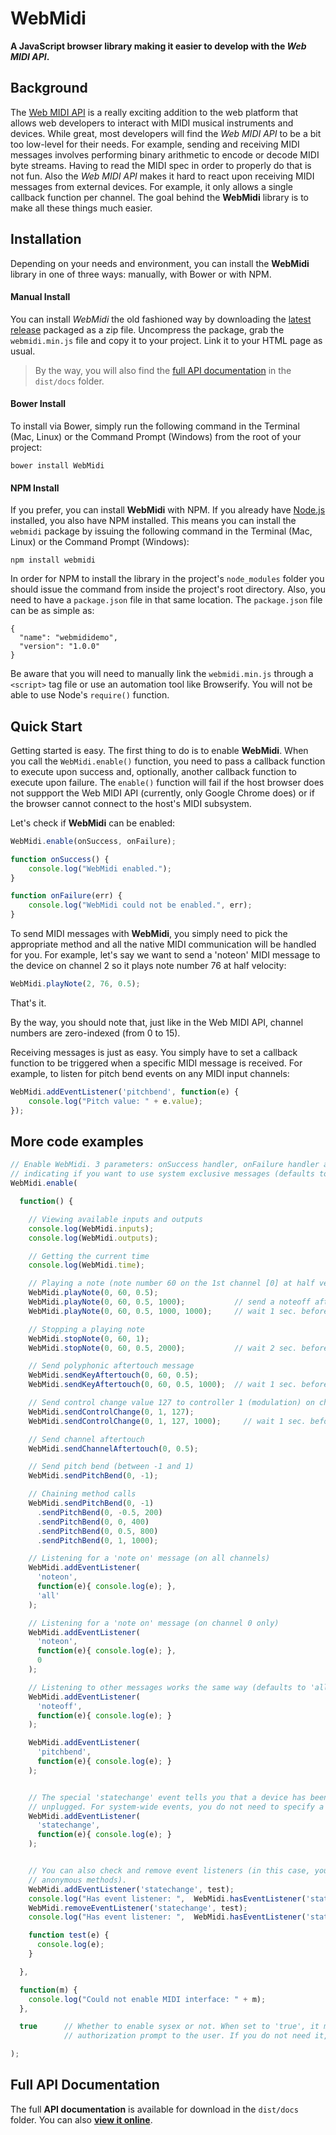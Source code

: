 # WebMidi
**A JavaScript browser library making it easier to develop with the *Web MIDI API*.**

## Background

The [Web MIDI API](https://webaudio.github.io/web-midi-api/) is a really exciting addition
to the web platform that allows web developers to interact with MIDI musical instruments 
and devices. While great, most developers will find the *Web MIDI API* to be a bit too 
low-level for their needs. For example, sending and receiving MIDI messages involves 
performing binary arithmetic to encode or decode MIDI byte streams. Having to read the 
MIDI spec in order to properly do that is not fun. Also the *Web MIDI API* makes it hard 
to react upon receiving MIDI messages from external devices. For example, it only allows a 
single callback function per channel. The goal behind the **WebMidi** library is to make
all these things much easier.

## Installation

Depending on your needs and environment, you can install the **WebMidi** library in one of 
three ways: manually, with Bower or with NPM.

#### Manual Install

You can install *WebMidi* the old fashioned way by downloading the
[latest release](https://github.com/cotejp/webmidi/releases) packaged as a zip file.
Uncompress the package, grab the `webmidi.min.js` file and copy it to your project. Link 
it to your HTML page as usual. 

>By the way, you will also find the 
[full API documentation](http://cotejp.github.io/webmidi/classes/WebMidi.html) in the 
`dist/docs` folder.

#### Bower Install

To install via Bower, simply run the following command in the Terminal (Mac, Linux) or the 
Command Prompt (Windows) from the root of your project:

    bower install WebMidi


#### NPM Install

If you prefer, you can install **WebMidi** with NPM. If you already have 
[Node.js](https://nodejs.org/) installed, you also have NPM installed. This means you can 
install the `webmidi` package by issuing the following command in the Terminal (Mac, 
Linux) or the Command Prompt (Windows):

    npm install webmidi
    
In order for NPM to install the library in the project's `node_modules` folder you should 
issue the command from inside the project's root directory. Also, you need to have a 
`package.json` file in that same location. The `package.json` file can be as simple as:

    {
      "name": "webmididemo",
      "version": "1.0.0"
    }
    
Be aware that you will need to manually link the `webmidi.min.js` through a `<script>` tag
file or use an automation tool like Browserify. You will not be able to use Node's 
`require()` function.

## Quick Start

Getting started is easy. The first thing to do is to enable **WebMidi**. When you call the
`WebMidi.enable()` function, you need to pass a callback function to execute upon success
and, optionally, another callback function to execute upon failure. The `enable()` 
function will fail if the host browser does not suppport the Web MIDI API (currently, only 
Google Chrome does) or if the browser cannot connect to the host's MIDI subsystem.

Let's check if **WebMidi** can be enabled: 

```javascript
WebMidi.enable(onSuccess, onFailure);

function onSuccess() {
    console.log("WebMidi enabled.");
}

function onFailure(err) {
    console.log("WebMidi could not be enabled.", err);
}
```

To send MIDI messages with **WebMidi**, you simply need to pick the appropriate method and all
the native MIDI communication will be handled for you. For example, let's say we want to
send a 'noteon' MIDI message to the device on channel 2 so it plays note number 76 at half
velocity:

```javascript
WebMidi.playNote(2, 76, 0.5);
```

That's it.

By the way, you should note that, just like in the Web MIDI API, channel numbers are
zero-indexed (from 0 to 15).

Receiving messages is just as easy. You simply have to set a callback function to be
triggered when a specific MIDI message is received. For example, to listen for pitch bend
events on any MIDI input channels:

```javascript
WebMidi.addEventListener('pitchbend', function(e) {
    console.log("Pitch value: " + e.value);
});
```

## More code examples

```javascript
// Enable WebMidi. 3 parameters: onSuccess handler, onFailure handler and boolean
// indicating if you want to use system exclusive messages (defaults to false).
WebMidi.enable(

  function() { 

    // Viewing available inputs and outputs
    console.log(WebMidi.inputs);
    console.log(WebMidi.outputs);

    // Getting the current time
    console.log(WebMidi.time);

    // Playing a note (note number 60 on the 1st channel [0] at half velocity)
    WebMidi.playNote(0, 60, 0.5);
    WebMidi.playNote(0, 60, 0.5, 1000);           // send a noteoff after 1 sec.
    WebMidi.playNote(0, 60, 0.5, 1000, 1000);     // wait 1 sec. before playing

    // Stopping a playing note
    WebMidi.stopNote(0, 60, 1);
    WebMidi.stopNote(0, 60, 0.5, 2000);           // wait 2 sec. before stopping

    // Send polyphonic aftertouch message
    WebMidi.sendKeyAftertouch(0, 60, 0.5);
    WebMidi.sendKeyAftertouch(0, 60, 0.5, 1000);  // wait 1 sec. before sending

    // Send control change value 127 to controller 1 (modulation) on channel 0
    WebMidi.sendControlChange(0, 1, 127);
    WebMidi.sendControlChange(0, 1, 127, 1000);     // wait 1 sec. before sending

    // Send channel aftertouch
    WebMidi.sendChannelAftertouch(0, 0.5);

    // Send pitch bend (between -1 and 1)
    WebMidi.sendPitchBend(0, -1);

    // Chaining method calls
    WebMidi.sendPitchBend(0, -1)
      .sendPitchBend(0, -0.5, 200)
      .sendPitchBend(0, 0, 400)
      .sendPitchBend(0, 0.5, 800)
      .sendPitchBend(0, 1, 1000);

    // Listening for a 'note on' message (on all channels)
    WebMidi.addEventListener(
      'noteon',
      function(e){ console.log(e); },
      'all'
    );

    // Listening for a 'note on' message (on channel 0 only)
    WebMidi.addEventListener(
      'noteon',
      function(e){ console.log(e); },
      0
    );

    // Listening to other messages works the same way (defaults to 'all' channels)
    WebMidi.addEventListener(
      'noteoff',
      function(e){ console.log(e); }
    );

    WebMidi.addEventListener(
      'pitchbend',
      function(e){ console.log(e); }
    );


    // The special 'statechange' event tells you that a device has been plugged or
    // unplugged. For system-wide events, you do not need to specify a channel.
    WebMidi.addEventListener(
      'statechange',
      function(e){ console.log(e); }
    );


    // You can also check and remove event listeners (in this case, you shouldn't use
    // anonymous methods).
    WebMidi.addEventListener('statechange', test);
    console.log("Has event listener: ",  WebMidi.hasEventListener('statechange', test) );
    WebMidi.removeEventListener('statechange', test);
    console.log("Has event listener: ",  WebMidi.hasEventListener('statechange', test) );

    function test(e) {
      console.log(e);
    }

  },

  function(m) {
    console.log("Could not enable MIDI interface: " + m);
  },

  true      // Whether to enable sysex or not. When set to 'true', it might trigger an
            // authorization prompt to the user. If you do not need it, leave it to false.

);
```

## Full API Documentation

The full **API documentation** is available for download in the `dist/docs` folder. You
can also **[view it online](http://cotejp.github.io/webmidi/classes/WebMidi.html)**.
